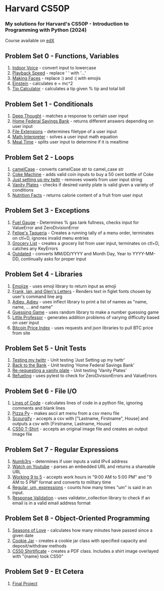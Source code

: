 # Harvard CS50P
### My solutions for Harvard's CS50P - Introduction to Programming with Python (2024)
Course available on [edX](https://www.edx.org/learn/python/harvard-university-cs50-s-introduction-to-programming-with-python?index=product&objectID=course-2cc794d0-316d-42f7-bbfd-25c34e4cd5df&webview=false&campaign=CS50%27s+Introduction+to+Programming+with+Python&source=edX&product_category=course&placement_url=https%3A%2F%2Fwww.edx.org%2Flearn%2Fpython)


## Problem Set 0 - Functions, Variables
1. [Indoor Voice](Problem%20Set%200/einstein.py) - convert input to lowercase
2. [Playback Speed](Problem%20Set%200/playback.py) - replace ' ' with '...'
3. [Making Faces](Problem%20Set%200/faces.py) - replace :) and :( with emojis
4. [Einstein](Problem%20Set%200/einstein.py) - calculates e = mc^2
5. [Tip Calculator](Problem%20Set%200/tip.py) - calculates a tip given % tip and total bill

## Problem Set 1 - Conditionals
1. [Deep Thought](Problem%20Set%201/deep.py) - matches a response to certain user input
2. [Home Federal Savings Bank](Problem%20Set%201/bank.py) - returns different answers depending on user input
3. [File Extensions](Problem%20Set%201/extensions.py) - determines filetype of a user input
4. [Math Interpreter](Problem%20Set%201/interpreter.py) - solves a user input math equation
5. [Meal Time](Problem%20Set%201/meal.py) - splits user input to determine if it is mealtime

## Problem Set 2 - Loops
1. [camelCase](Problem%20Set%202/camel.py) - converts camelCase str to camel_case str
2. [Coke Machine](Problem%20Set%202/coke.py) - adds valid coin inputs to buy a 50 cent bottle of Coke
3. [Just setting up my twttr](Problem%20Set%202/twttr.py) - removes vowels from user input string
4. [Vanity Plates](Problem%20Set%202/plates.py) - checks if desired vanity plate is valid given a variety of conditions
5. [Nutrition Facts](Problem%20Set%202/nutrition.py) - returns calorie content of a fruit from user input

## Problem Set 3 - Exceptions
1. [Fuel Gauge](Problem%20Set%203/fuel.py) - Determines % gas tank fullness, checks input for ValueError and ZeroDivisionError
2. [Felipe's Taqueria](Problem%20Set%203/taqueria.py) - Creates a running tally of a menu order, terminates on ctl+D, ignores invalid menu entries
3. [Grocery List](Problem%20Set%203/grocery.py) - creates a grocery list from user input, terminates on ctl+D, catches any KeyErrors
4. [Outdated](Problem%20Set%203/outdated.py) - converts MM/DD/YYYY and Month Day, Year to YYYY-MM-DD, continually asks for proper input

## Problem Set 4 - Libraries
1. [Emojize](Problem%20Set%204/emojize.py) - uses emoji library to return input as emoji
2. [Frank, Ian, and Glen's Letters](Problem%20Set%204/figlet.py) - Renders text in figlet fonts chosen by user's command line arg
3. [Adieu, Adieu](Problem%20Set%204/adieu.py) - uses inflect library to print a list of names as "name, name, ... and name"
4. [Guessing Game](Problem%20Set%204/game.py) - uses random library to make a number guessing game
5. [Little Professor](Problem%20Set%204/professor.py) - generates addition problems of varying difficulty based on user input
6. [Bitcoin Price Index](Problem%20Set%204/bitcoin.py) - uses requests and json libraries to pull BTC price from site

## Problem Set 5 - Unit Tests
1. [Testing my twittr](Problem%20Set%205/test_twttr) - Unit testing 'Just Setting up my twttr'
2. [Back to the Bank](Problem%20Set%205/test_bank) - Unit testing 'Home Federal Savings Bank'
3. [Re-requesting a vanity plate](Problem%20Set%205/test_plate) - Unit testing 'Vanity Plates'
4. [Refueling](Problem%20Set%205/test_fuel) - uses pytest to check for ZeroDivisionErrors and ValueErrors

## Problem Set 6 - File I/O
1. [Lines of Code](Problem%20Set%206/lines) - calculates lines of code in a python file, ignoring comments and blank lines
2. [Pizza Py](Problem%20Set%206/pizza) - makes ascii art menu from a csv menu file
3. [Scourgify](Problem%20Set%206/scourgify) - accepts a csv with ["Lastname, Firstname", House] and outputs a csv with [Firstname, Lastname, House]
4. [CS50 T-Shirt](Problem%20Set%206/shirt) - accepts an original image file and creates an output image file

## Problem Set 7 - Regular Expressions
1. [Numb3rs](Problem%20Set%207/numb3rs) - determines if user inputs a valid IPv4 address
2. [Watch on Youtube](Problem%20Set%207/watch) - parses an embedded URL and returns a shareable URL
3. [Working 9 to 5](Problem%20Set%207/working) - accepts work hours in "9:00 AM to 5:00 PM" and "9 AM to 5 PM" format and converts to military time
4. [Regular, um, expressions](Problem%20Set%207/um) - counts how many times "um" is said in an input.
5. [Response Validation](Problem%20Set%207/response) - uses validator_collection library to check if an email is in a valid email address format

## Problem Set 8 - Object-Oriented Programming
1. [Seasons of Love](Problem%20Set%208/seasons) - calculates how many minutes have passed since a given date
2. [Cookie Jar](Problem%20Set%208/jar) - creates a cookie jar class with specified capacity and deposit/withdraw methods
3. [CS50 Shirtificate](Problem%20Set%208/shirtificate) - creates a PDF class. Includes a shirt image overlayed with "{name} took CS50"

## Problem Set 9 - Et Cetera
1. [Final Project](Problem%20Set%209/Final%20Project)

